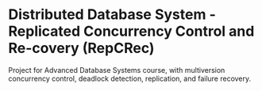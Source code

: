# Distributed Database System - Replicated Concurrency Control and Re-covery (RepCRec)
Project for Advanced Database Systems course, with multiversion concurrency control, deadlock detection, replication, and
failure recovery.
